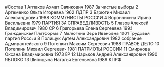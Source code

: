 #Состав
1 Аппаков Ахмат Саликович 1987 За чистые выборы
2 Артеменко Ольга Игоревна 1962 ЛДПР
3 Барютин Михаил Александрович 1988 КОММУНИСТЫ РОССИИ
4 Ворончихина Ирина Васильевна 1979 ПАРТИЯ ЗА СПРАВЕДЛИВОСТЬ
5 Глазов Алексей Владимирович 1980 СР
6 Григорьева Елена Сергеевна 1992 Гражданская Платформа
7 Малюгина Вера Ивановна 1961 Трудовая партия России
8 Полищук Артем Александрович 1982 собрание Адмиралтейского
9 Потепкин Максим Сергеевич 1988 ПРАВОЕ ДЕЛО
10 Потепкин Михаил Сергеевич 1981 ПАТРИОТЫ РОССИИ
11 Смирнова Оксана Владимировна 1973 ЕР
12 Царьков Андрей Александрович 1990 ЯБЛОКО
13 Шипицына Наталья Евгеньевна 1989 КПРФ
